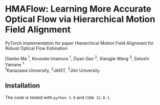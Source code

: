 # HMAFlow: Learning More Accurate Optical Flow via Hierarchical Motion Field Alignment
PyTorch implementation for paper Hierarchical Motion Field Alignment for Robust Optical Flow Estimation

Dianbo Ma <sup>1</sup>,
Kousuke Imamura <sup>1</sup>,
Ziyan Gao <sup>2</sup>,
Xiangjie Wang <sup>3</sup>,
Satoshi Yamane <sup>1</sup>
<br>
<sup>1</sup>Kanazawa University,  <sup>2</sup>JAIST,  <sup>3</sup>Jilin University

## Installation
The code is tested with `python 3.9` and `CUDA 12.0.1`.

